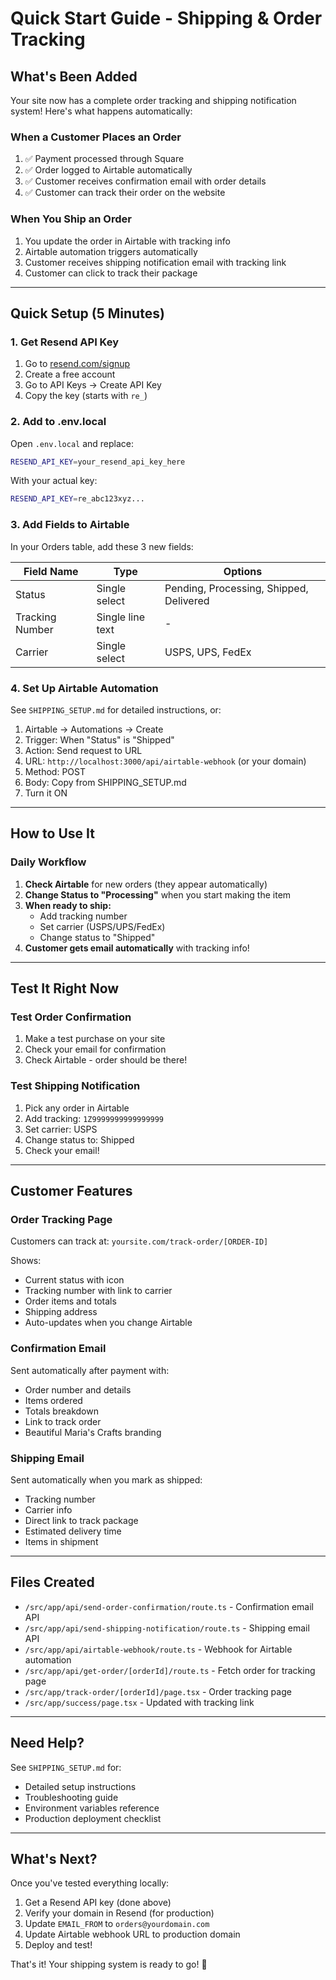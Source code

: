 # Quick Start Guide - Shipping & Order Tracking

## What's Been Added

Your site now has a complete order tracking and shipping notification system! Here's what happens automatically:

### When a Customer Places an Order

1. ✅ Payment processed through Square
2. ✅ Order logged to Airtable automatically
3. ✅ Customer receives confirmation email with order details
4. ✅ Customer can track their order on the website

### When You Ship an Order

1. You update the order in Airtable with tracking info
2. Airtable automation triggers automatically
3. Customer receives shipping notification email with tracking link
4. Customer can click to track their package

---

## Quick Setup (5 Minutes)

### 1. Get Resend API Key

1. Go to [resend.com/signup](https://resend.com/signup)
2. Create a free account
3. Go to API Keys → Create API Key
4. Copy the key (starts with `re_`)

### 2. Add to .env.local

Open `.env.local` and replace:
```bash
RESEND_API_KEY=your_resend_api_key_here
```

With your actual key:
```bash
RESEND_API_KEY=re_abc123xyz...
```

### 3. Add Fields to Airtable

In your Orders table, add these 3 new fields:

| Field Name | Type | Options |
|------------|------|---------|
| Status | Single select | Pending, Processing, Shipped, Delivered |
| Tracking Number | Single line text | - |
| Carrier | Single select | USPS, UPS, FedEx |

### 4. Set Up Airtable Automation

See `SHIPPING_SETUP.md` for detailed instructions, or:

1. Airtable → Automations → Create
2. Trigger: When "Status" is "Shipped"
3. Action: Send request to URL
4. URL: `http://localhost:3000/api/airtable-webhook` (or your domain)
5. Method: POST
6. Body: Copy from SHIPPING_SETUP.md
7. Turn it ON

---

## How to Use It

### Daily Workflow

1. **Check Airtable** for new orders (they appear automatically)
2. **Change Status to "Processing"** when you start making the item
3. **When ready to ship:**
   - Add tracking number
   - Set carrier (USPS/UPS/FedEx)
   - Change status to "Shipped"
4. **Customer gets email automatically** with tracking info!

---

## Test It Right Now

### Test Order Confirmation

1. Make a test purchase on your site
2. Check your email for confirmation
3. Check Airtable - order should be there!

### Test Shipping Notification

1. Pick any order in Airtable
2. Add tracking: `1Z9999999999999999`
3. Set carrier: USPS
4. Change status to: Shipped
5. Check your email!

---

## Customer Features

### Order Tracking Page

Customers can track at: `yoursite.com/track-order/[ORDER-ID]`

Shows:
- Current status with icon
- Tracking number with link to carrier
- Order items and totals
- Shipping address
- Auto-updates when you change Airtable

### Confirmation Email

Sent automatically after payment with:
- Order number and details
- Items ordered
- Totals breakdown
- Link to track order
- Beautiful Maria's Crafts branding

### Shipping Email

Sent automatically when you mark as shipped:
- Tracking number
- Carrier info
- Direct link to track package
- Estimated delivery time
- Items in shipment

---

## Files Created

- `/src/app/api/send-order-confirmation/route.ts` - Confirmation email API
- `/src/app/api/send-shipping-notification/route.ts` - Shipping email API
- `/src/app/api/airtable-webhook/route.ts` - Webhook for Airtable automation
- `/src/app/api/get-order/[orderId]/route.ts` - Fetch order for tracking page
- `/src/app/track-order/[orderId]/page.tsx` - Order tracking page
- `/src/app/success/page.tsx` - Updated with tracking link

---

## Need Help?

See `SHIPPING_SETUP.md` for:
- Detailed setup instructions
- Troubleshooting guide
- Environment variables reference
- Production deployment checklist

---

## What's Next?

Once you've tested everything locally:

1. Get a Resend API key (done above)
2. Verify your domain in Resend (for production)
3. Update `EMAIL_FROM` to `orders@yourdomain.com`
4. Update Airtable webhook URL to production domain
5. Deploy and test!

That's it! Your shipping system is ready to go! 🎉
